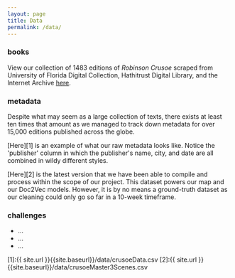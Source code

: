 ```yaml
---
layout: page
title: Data
permalink: /data/
---
```


### books
View our collection of 1483 editions of *Robinson Crusoe* scraped from University of Florida Digital Collection, Hathitrust Digital Library, and the Internet Archive 
[here](https://github.com/orgilbatzaya/pirating-texts-site/tree/master/editions1500).

### metadata
Despite what may seem as a large collection of texts, there exists at least ten times that amount as we managed to track down metadata for over 15,000 editions published across the globe.

[Here][1] is an example of what our raw metadata looks like. Notice the 'publisher' column in which the publisher's name, city, and date are all combined in wildy different styles.

[Here][2] is the latest version that we have been able to compile and process within the scope of our project. This dataset powers our map and our Doc2Vec models. However, it is by no means a ground-truth dataset as our cleaning could only go so far in a 10-week timeframe.

### challenges
 + ...
 + ...
 + ...

[1]:{{ site.url }}{{site.baseurl}}/data/crusoeData.csv
[2]:{{ site.url }}{{site.baseurl}}/data/crusoeMaster3Scenes.csv
